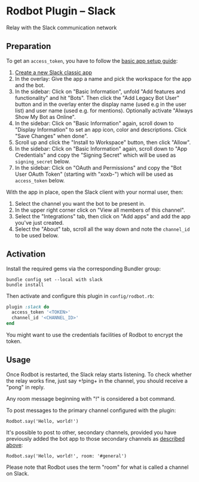 # Rodbot Plugin – Slack

Relay with the Slack communication network

## Preparation

To get an `access_token`, you have to follow the [basic app setup guide](https://api.slack.com/authentication/basics):

1. [Create a new Slack classic app](https://api.slack.com/apps?new_classic_app=1)
2. In the overlay: Give the app a name and pick the workspace for the app and the bot.
3. In the sidebar: Click on "Basic Information", unfold "Add features and functionality" and hit "Bots". Then click the "Add Legacy Bot User" button and in the overlay enter the display name (used e.g in the user list) and user name (used e.g. for mentions). Optionally activate "Always Show My Bot as Online".
4. In the sidebar: Click on "Basic Information" again, scroll down to "Display Information" to set an app icon, color and descriptions. Click "Save Changes" when done".
5. Scroll up and click the "Install to Workspace" button, then click "Allow".
6. In the sidebar: Click on "Basic Information" again, scroll down to "App Credentials" and copy the "Signing Secret" which will be used as `signing_secret` below.
7. In the sidebar: Click on "OAuth and Permissions" and copy the "Bot User OAuth Token" (starting with "xoxb-") which will be used as `access_token` below.

With the app in place, open the Slack client with your normal user, then:

1. Select the channel you want the bot to be present in.
2. In the upper right corner click on "View all members of this channel".
3. Select the "Integrations" tab, then click on "Add apps" and add the app you've just created.
4. Select the "About" tab, scroll all the way down and note the `channel_id` to be used below.

## Activation

Install the required gems via the corresponding Bundler group:

```
bundle config set --local with slack
bundle install
```

Then activate and configure this plugin in `config/rodbot.rb`:

```ruby
plugin :slack do
  access_token '<TOKEN>'
  channel_id '<CHANNEL_ID>'
end
```

You might want to use the credentials facilities of Rodbot to encrypt the token.

## Usage

Once Rodbot is restarted, the Slack relay starts listening. To check whether the relay works fine, just say +!ping+ in the channel, you should receive a "pong" in reply.

Any room message beginning with "!" is considered a bot command.

To post messages to the primary channel configured with the plugin:

```
Rodbot.say('Hello, world!')
```

It's possible to post to other, secondary channels, provided you have previously added the bot app to those secondary channels as [described above](#preparation):

```
Rodbot.say('Hello, world!', room: '#general')
```

Please note that Rodbot uses the term "room" for what is called a channel on Slack.
